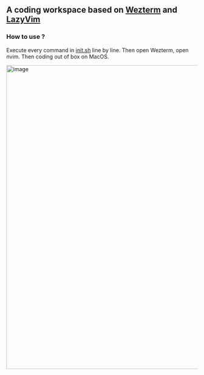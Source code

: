 ## A coding workspace based on [Wezterm](https://wezfurlong.org/wezterm/) and [LazyVim](https://www.lazyvim.org/)
### How to use ?
Execute every command in [init.sh](https://github.com/xusd320/xsh/blob/master/init.sh) line by line.
Then open Wezterm, open nvim. Then coding out of box on MacOS.

<img width="800" alt="image" src="https://github.com/user-attachments/assets/95eb061c-a6a9-470d-9d96-00ca9182842d" />
